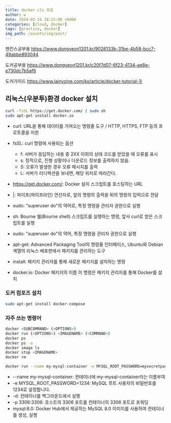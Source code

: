 ```yaml
---
title: docker cls 모음
author: w
date: 2024-02-24 18:23:00 +0800
categories: [cloud, docker]
tags: [practice, docker]
img_path: /assets/img/post/
---
```


젠킨스공부용
https://www.dongyeon1201.kr/9026133b-31be-4b58-bcc7-49abbe893044

도커공부용
https://www.dongyeon1201.kr/c20f7d07-6f23-4134-ae8e-e730dc7b5af6

도커가이드
https://www.lainyzine.com/ko/article/docker-tutorial-1/


## 리눅스(우분투)환경 docker 설치
```bash
curl -fsSL https://get.docker.com/ | sudo sh
sudo apt-get install docker.io
```
- curl: URL을 통해 데이터를 가져오는 명령줄 도구 / HTTP, HTTPS, FTP 등의 프로토콜을 지원
- fsSL: curl 명령에 사용되는 옵션
  - f: 서버가 응답하는 내용 중 2XX 이외의 상태 코드를 받았을 때 오류를 표시
  - s: 정적으로, 진행 상황이나 다운로드 정보를 출력하지 않음.
  - S: 오류가 발생한 경우 오류 메시지를 출력
  - L: 서버가 리디렉션을 보내면, 해당 위치로 따라간다.
- https://get.docker.com/: Docker 설치 스크립트를 호스팅하는 URL
- |: 파이프(파이프라인) 연산자로, 앞의 명령의 출력을 뒤의 명령의 입력으로 전달
- sudo: "superuser do"의 약어로, 특정 명령을 관리자 권한으로 실행
- sh: Bourne 쉘(Bourne shell) 스크립트를 실행하는 명령, 앞서 curl로 받은 스크립트를 실행

- sudo: "superuser do"의 약어, 특정 명령을 관리자 권한으로 실행
- apt-get: Advanced Packaging Tool의 명령줄 인터페이스, Ubuntu와 Debian 계열의 리눅스 배포판에서 패키지를 관리하는 도구
- install: 패키지 관리자를 통해 새로운 패키지를 설치하는 명령
- docker.io: Docker 패키지의 이름 이 명령은 패키지 관리자를 통해 Docker를 설치

### 도커 컴포즈 설치
```bash
sudo apt-get install docker-compose
```

### 자주 쓰는 명령어

```bash
docker <SUBCOMMAND> (<OPTIONS>)
docker run (<OPTIONS>) <IMAGENAME> (<COMMAND>)
docker ps
docker ps -a
docker image ls
docker stop <IMAGENAME>
docker rm
```

```bash
docker run --name my-mysql-container -e MYSQL_ROOT_PASSWORD=mysecretpassword -d -p 3306:3306 mysql:8.0
```
- --name my-mysql-container: 컨테이너에 my-mysql-container라는 이름부여  
- -e MYSQL_ROOT_PASSWORD=1234: MySQL 루트 사용자의 비밀번호를 1234로 설정합니다.
- -d: 컨테이너를 백그라운드에서 실행
- -p 3306:3306: 호스트의 3306 포트를 컨테이너의 3306 포트로 포워딩
- mysql:8.0: Docker Hub에서 제공하는 MySQL 8.0 이미지를 사용하여 컨테이너를 생성, 실행